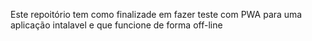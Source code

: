 

Este repoitório tem como finalizade em fazer teste com PWA para uma aplicação intalavel e que funcione de forma off-line
